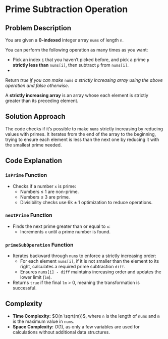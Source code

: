 # Prime Subtraction Operation

## Problem Description

You are given a **0-indexed** integer array `nums` of length `n`.

You can perform the following operation as many times as you want:

- Pick an index `i` that you haven’t picked before, and pick a prime `p` **strictly less than** `nums[i]`, then subtract `p` from `nums[i]`.
- 
Return *true if you can make* `nums` *a strictly increasing array using the above operation and false otherwise*.

A **strictly increasing array** is an array whose each element is strictly greater than its preceding element.

## Solution Approach

The code checks if it’s possible to make `nums` strictly increasing by reducing values with primes. It iterates from the end of the array to the beginning, trying to ensure each element is less than the next one by reducing it with the smallest prime needed.

## Code Explanation

### `isPrime` Function

- Checks if a number `x` is prime:
  - Numbers ≤ 1 are non-prime.
  - Numbers ≤ 3 are prime.
  - Divisibility checks use 6k ± 1 optimization to reduce operations.

### `nextPrime` Function

- Finds the next prime greater than or equal to `x`:
  - Increments `x` until a prime number is found.

### `primeSubOperation` Function

- Iterates backward through `nums` to enforce a strictly increasing order:
  - For each element `nums[i]`, if it is not smaller than the element to its right, calculates a required prime subtraction `diff`.
  - Ensures `nums[i] - diff` maintains increasing order and updates the lower limit (`lm`).
- Returns `true` if the final `lm` > 0, meaning the transformation is successful.

## Complexity

- **Time Complexity:** $O(n \sqrt{m})$, where `n` is the length of `nums` and `m` is the maximum value in `nums`.
- **Space Complexity:** $O(1)$, as only a few variables are used for calculations without additional data structures.
